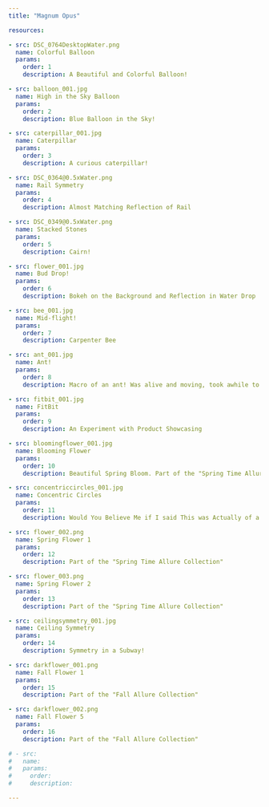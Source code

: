 ```yaml
---
title: "Magnum Opus"

resources:

- src: DSC_0764DesktopWater.png
  name: Colorful Balloon
  params:
    order: 1
    description: A Beautiful and Colorful Balloon!

- src: balloon_001.jpg
  name: High in the Sky Balloon
  params:
    order: 2
    description: Blue Balloon in the Sky!

- src: caterpillar_001.jpg
  name: Caterpillar
  params:
    order: 3
    description: A curious caterpillar!

- src: DSC_0364@0.5xWater.png
  name: Rail Symmetry
  params:
    order: 4
    description: Almost Matching Reflection of Rail

- src: DSC_0349@0.5xWater.png
  name: Stacked Stones
  params:
    order: 5
    description: Cairn!

- src: flower_001.jpg
  name: Bud Drop!
  params:
    order: 6
    description: Bokeh on the Background and Reflection in Water Drop

- src: bee_001.jpg
  name: Mid-flight!
  params:
    order: 7
    description: Carpenter Bee

- src: ant_001.jpg
  name: Ant!
  params:
    order: 8
    description: Macro of an ant! Was alive and moving, took awhile to capture :)

- src: fitbit_001.jpg
  name: FitBit
  params:
    order: 9
    description: An Experiment with Product Showcasing

- src: bloomingflower_001.jpg
  name: Blooming Flower
  params:
    order: 10
    description: Beautiful Spring Bloom. Part of the "Spring Time Allure Collection"

- src: concentriccircles_001.jpg
  name: Concentric Circles
  params:
    order: 11
    description: Would You Believe Me if I said This was Actually of a Car's Head-Light?

- src: flower_002.png
  name: Spring Flower 1
  params:
    order: 12
    description: Part of the "Spring Time Allure Collection" 

- src: flower_003.png
  name: Spring Flower 2
  params:
    order: 13
    description: Part of the "Spring Time Allure Collection"

- src: ceilingsymmetry_001.jpg
  name: Ceiling Symmetry
  params:
    order: 14
    description: Symmetry in a Subway!

- src: darkflower_001.png
  name: Fall Flower 1
  params:
    order: 15
    description: Part of the "Fall Allure Collection"

- src: darkflower_002.png
  name: Fall Flower 5
  params:
    order: 16
    description: Part of the "Fall Allure Collection"

# - src: 
#   name: 
#   params:
#     order: 
#     description: 

---
```

